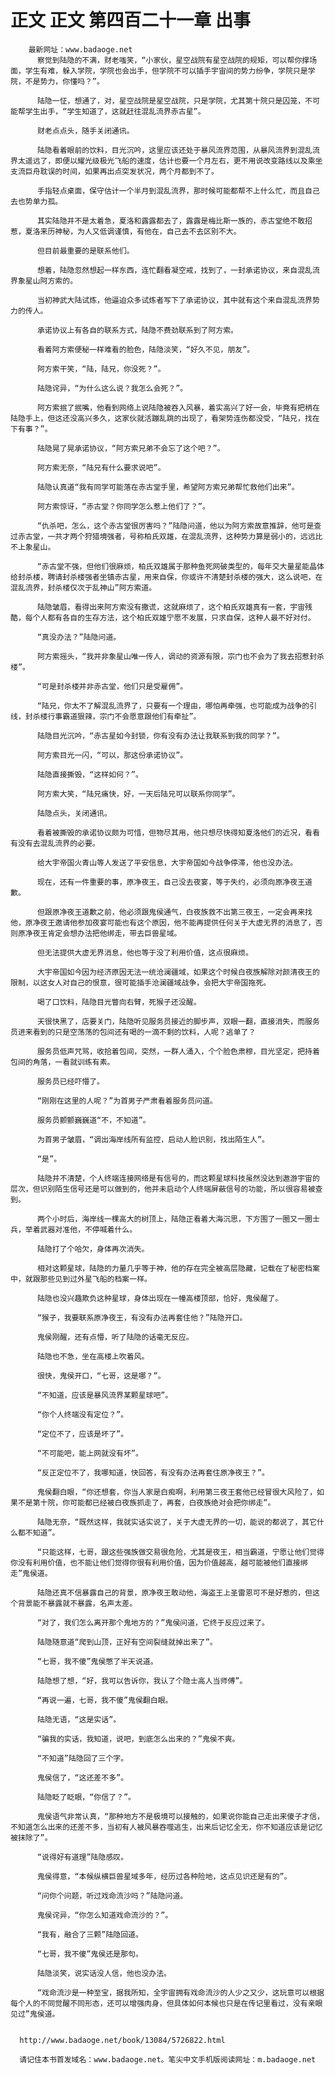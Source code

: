 # 正文 正文 第四百二十一章 出事
        最新网址：www.badaoge.net
          察觉到陆隐的不满，财老嗤笑，“小家伙，星空战院有星空战院的规矩，可以帮你撑场面，学生有难，躲入学院，学院也会出手，但学院不可以插手宇宙间的势力纷争，学院只是学院，不是势力，你懂吗？”。
      
          陆隐一怔，想通了，对，星空战院是星空战院，只是学院，尤其第十院只是囚笼，不可能帮学生出手，“学生知道了，这就赶往混乱流界赤古星”。
      
          财老点点头，随手关闭通讯。
      
          陆隐看着眼前的饮料，目光沉吟，这里应该还处于暴风流界范围，从暴风流界到混乱流界太遥远了，即便以耀光级极光飞船的速度，估计也要一个月左右，更不用说改变路线以及乘坐支流巨舟耽误的时间，如果再出点突发状况，两个月都到不了。
      
          手指轻点桌面，保守估计一个半月到混乱流界，那时候可能都帮不上什么忙，而且自己去也势单力孤。
      
          其实陆隐并不是太着急，夏洛和露露都去了，露露是梅比斯一族的，赤古堂绝不敢招惹，夏洛来历神秘，为人又低调谨慎，有他在，自己去不去区别不大。
      
          但目前最重要的是联系他们。
      
          想着，陆隐忽然想起一样东西，连忙翻看凝空戒，找到了，一封承诺协议，来自混乱流界象星山阿方索的。
      
          当初神武大陆试炼，他逼迫众多试炼者写下了承诺协议，其中就有这个来自混乱流界势力的传人。
      
          承诺协议上有各自的联系方式，陆隐不费劲联系到了阿方索。
      
          看着阿方索便秘一样难看的脸色，陆隐淡笑，“好久不见，朋友”。
      
          阿方索干笑，“陆，陆兄，你没死？”。
      
          陆隐诧异，“为什么这么说？我怎么会死？”。
      
          阿方索抿了抿嘴，他看到网络上说陆隐被吞入风暴，着实高兴了好一会，毕竟有把柄在陆隐手上，但这还没高兴多久，这家伙就活蹦乱跳的出现了，看架势连伤都没受，“陆兄，找在下有事？”。
      
          陆隐晃了晃承诺协议，“阿方索兄弟不会忘了这个吧？”。
      
          阿方索无奈，“陆兄有什么要求说吧”。
      
          陆隐认真道“我有同学可能落在赤古堂手里，希望阿方索兄弟帮忙救他们出来”。
      
          阿方索惊讶，“赤古堂？你同学怎么惹上他们了？”。
      
          “仇杀吧，怎么，这个赤古堂很厉害吗？”陆隐问道，他以为阿方索故意推辞，他可是查过赤古堂，一共才两个狩猎境强者，号称柏氏双雄，在混乱流界，这种势力算是弱小的，远远比不上象星山。
      
          “赤古堂不强，但他们很麻烦，柏氏双雄属于那种鱼死网破类型的，每年交大量星能晶体给封杀楼，聘请封杀楼强者坐镇赤古星，用来自保，你或许不清楚封杀楼的强大，这么说吧，在混乱流界，封杀楼仅次于乱神山”阿方索道。
      
          陆隐皱眉，看得出来阿方索没有撒谎，这就麻烦了，这个柏氏双雄真有一套，宇宙残酷，每个人都有各自的生存方法，这个柏氏双雄宁愿不发展，只求自保，这种人最不好对付。
      
          “真没办法？”陆隐问道。
      
          阿方索摇头，“我并非象星山唯一传人，调动的资源有限，宗门也不会为了我去招惹封杀楼”。
      
          “可是封杀楼并非赤古堂，他们只是受雇佣”。
      
          “陆兄，你太不了解混乱流界了，只要有一个理由，哪怕再牵强，也可能成为战争的引线，封杀楼行事霸道狠辣，宗门不会愿意跟他们有牵扯”。
      
          陆隐目光沉吟，“赤古星如今封锁，你有没有办法让我联系到我的同学？”。
      
          阿方索目光一闪，“可以，那这份承诺协议”。
      
          陆隐直接撕毁，“这样如何？”。
      
          阿方索大笑，“陆兄痛快，好，一天后陆兄可以联系你同学”。
      
          陆隐点头，关闭通讯。
      
          看着被撕毁的承诺协议颇为可惜，但物尽其用，他只想尽快得知夏洛他们的近况，看看有没有去混乱流界的必要。
      
          给大宇帝国火青山等人发送了平安信息，大宇帝国如今战争停滞，他也没办法。
      
          现在，还有一件重要的事，原净夜王，自己没去夜宴，等于失约，必须向原净夜王道歉。
      
          但跟原净夜王道歉之前，他必须跟鬼侯通气，白夜族救不出第三夜王，一定会再来找他，原净夜王邀请他参加夜宴可能也有这个原因，他不能再提供任何关于大虚无界的消息了，否则原净夜王肯定会想办法把他绑走，带去巨兽星域。
      
          但无法提供大虚无界消息，他也等于没了利用价值，这点很麻烦。
      
          大宇帝国如今因为经济原因无法一统沧澜疆域，如果这个时候白夜族解除对颜清夜王的限制，以这女人对自己的恨意，很可能插手沧澜疆域战争，会把大宇帝国拖死。
      
          喝了口饮料，陆隐目光瞥向右臂，死猴子还没醒。
      
          天很快黑了，店要关门，陆隐听见服务员接近的脚步声，双眼一翻，直接消失，而服务员进来看到的只是空荡荡的包间还有喝的一滴不剩的饮料，人呢？逃单了？
      
          服务员低声咒骂，收拾着包间，突然，一群人涌入，个个脸色肃穆，目光坚定，把持着包间的角落，一看就训练有素。
      
          服务员已经吓懵了。
      
          “刚刚在这里的人呢？”为首男子严肃看着服务员问道。
      
          服务员颤颤巍巍道“不，不知道”。
      
          为首男子皱眉，“调出海岸线所有监控，启动人脸识别，找出陌生人”。
      
          “是”。
      
          陆隐并不清楚，个人终端连接网络是有信号的，而这颗星球科技虽然没达到遨游宇宙的层次，但识别陌生信号还是可以做到的，他并未启动个人终端屏蔽信号的功能，所以很容易被查到。
      
          两个小时后，海岸线一棵高大的树顶上，陆隐正看着大海沉思，下方围了一圈又一圈士兵，举着武器对准他，不停喊着什么。
      
          陆隐打了个哈欠，身体再次消失。
      
          相对这颗星球，陆隐的力量几乎等于神，他的存在完全被高层隐藏，记载在了秘密档案中，就跟那些见到过外星飞船的档案一样。
      
          陆隐也没兴趣欺负这种星球，身体出现在一幢高楼顶部，恰好，鬼侯醒了。
      
          “猴子，我要联系原净夜王，有没有办法再套住他？”陆隐开口。
      
          鬼侯刚醒，还有点懵，听了陆隐的话毫无反应。
      
          陆隐也不急，坐在高楼上吹着风。
      
          很快，鬼侯开口，“七哥，这是哪？”。
      
          “不知道，应该是暴风流界某颗星球吧”。
      
          “你个人终端没有定位？”。
      
          “定位不了，应该是坏了”。
      
          “不可能吧，能上网就没有坏”。
      
          “反正定位不了，我哪知道，快回答，有没有办法再套住原净夜王？”。
      
          鬼侯翻白眼，“你还想套，你当人家是白痴啊，利用第三夜王套他已经冒很大风险了，如果不是第十院，你可能都已经被白夜族抓走了，再套，白夜族绝对会把你绑走”。
      
          陆隐无奈，“既然这样，我就实话实说了，关于大虚无界的一切，能说的都说了，其它什么都不知道”。
      
          “只能这样，七哥，跟这些强族做交易很危险，尤其是夜王，相当霸道，宁愿让他们觉得你没有利用价值，也不能让他们觉得你很有利用价值，因为价值越高，越可能被他们直接绑走”鬼侯道。
      
          陆隐还真不信暴露自己的背景，原净夜王敢动他，海盗王上圣雷恩可不是好惹的，但这个背景能不暴露就不暴露，名声太差。
      
          “对了，我们怎么离开那个鬼地方的？”鬼侯问道，它终于反应过来了。
      
          陆隐随意道“爬到山顶，正好有空间裂缝就掉出来了”。
      
          “七哥，我不傻”鬼侯憋了半天说道。
      
          陆隐想了想，“好，我可以告诉你，我认了个隐士高人当师傅”。
      
          “再说一遍，七哥，我不傻”鬼侯翻白眼。
      
          陆隐无语，“这是实话”。
      
          “骗我的实话，我知道，说吧，到底怎么出来的？”鬼侯不爽。
      
          “不知道”陆隐回了三个字。
      
          鬼侯信了，“这还差不多”。
      
          陆隐眨了眨眼，“你信了？”。
      
          鬼侯语气非常认真，“那种地方不是极境可以接触的，如果说你能自己走出来傻子才信，不知道怎么出来的还差不多，当初有人被风暴吞噬逃生，出来后记忆全无，你不知道应该是记忆被抹除了”。
      
          “说得好有道理”陆隐感叹。
      
          鬼侯得意，“本候纵横巨兽星域多年，经历过各种险地，这点见识还是有的”。
      
          “问你个问题，听过戏命流沙吗？”陆隐问道。
      
          鬼侯诧异，“你怎么知道戏命流沙的？”。
      
          “我有，融合了三颗”陆隐回道。
      
          “七哥，我不傻”鬼侯还是那句。
      
          陆隐淡笑，说实话没人信，他也没办法。
      
          “戏命流沙是一种至宝，据我所知，全宇宙拥有戏命流沙的人少之又少，这玩意可以根据每个人的不同觉醒不同形态，还可以增强肉身，但具体如何本候也只是在传记里看过，没有亲眼见过”鬼侯道。
      
      
      http://www.badaoge.net/book/13084/5726822.html
      
      请记住本书首发域名：www.badaoge.net。笔尖中文手机版阅读网址：m.badaoge.net